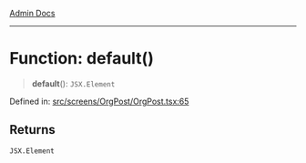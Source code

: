 [Admin Docs](/)

***

# Function: default()

> **default**(): `JSX.Element`

Defined in: [src/screens/OrgPost/OrgPost.tsx:65](https://github.com/PalisadoesFoundation/talawa-admin/blob/main/src/screens/OrgPost/OrgPost.tsx#L65)

## Returns

`JSX.Element`
